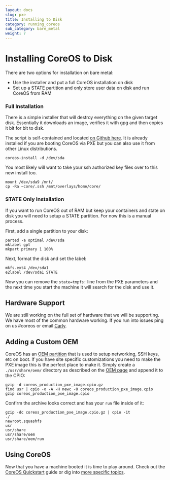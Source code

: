 ```yaml
---
layout: docs
slug: pxe
title: Installing to Disk
category: running_coreos
sub_category: bare_metal
weight: 7
---
```


# Installing CoreOS to Disk

There are two options for installation on bare metal:

- Use the installer and put a full CoreOS installation on disk
- Set up a STATE partition and only store user data on disk and run CoreOS from RAM

### Full Installation

There is a simple installer that will destroy everything on the given target disk.
Essentially it downloads an image, verifies it with gpg and then copies it bit for bit to disk.

The script is self-contained and located [on Github here](https://raw.github.com/coreos/init/master/bin/coreos-install "coreos-install").
It is already installed if you are booting CoreOS via PXE but you can also use it from other Linux distributions.

```
coreos-install -d /dev/sda
```

You most likely will want to take your ssh authorized key files over to this new install too.

```
mount /dev/sda9 /mnt/
cp -Ra ~core/.ssh /mnt/overlays/home/core/
```

### STATE Only Installation

If you want to run CoreOS out of RAM but keep your containers and state on disk you will need to setup a STATE partition.
For now this is a manual process.

First, add a single partition to your disk:

```
parted -a optimal /dev/sda
mklabel gpt
mkpart primary 1 100%
```

Next, format the disk and set the label:

```
mkfs.ext4 /dev/sda1
e2label /dev/sda1 STATE
```

Now you can remove the `state=tmpfs:` line from the PXE parameters and the next time you start the machine it will search for the disk and use it.

## Hardware Support

We are still working on the full set of hardware that we will be supporting.
We have most of the common hardware working.
If you run into issues ping on us #coreos or email [Carly][carly-email].

[carly-email]: mailto:carly.stoughton+pxehardware@coreos.com

## Adding a Custom OEM

CoreOS has an [OEM partition][oem] that is used to setup networking, SSH keys, etc on boot.
If you have site specific customizations you need to make the PXE image this is the perfect place to make it.
Simply create a `./usr/share/oem/` directory as described on the [OEM page][oem] and append it to the CPIO:

```
gzip -d coreos_production_pxe_image.cpio.gz
find usr | cpio -o -A -H newc -O coreos_production_pxe_image.cpio
gzip coreos_production_pxe_image.cpio
```

Confirm the archive looks correct and has your `run` file inside of it:

```
gzip -dc coreos_production_pxe_image.cpio.gz | cpio -it
./
newroot.squashfs
usr
usr/share
usr/share/oem
usr/share/oem/run
```

[oem]: {{site.url}}/docs/oem/

## Using CoreOS

Now that you have a machine booted it is time to play around.
Check out the [CoreOS Quickstart]({{site.url}}/docs/quickstart) guide or dig into [more specific topics]({{site.url}}/docs).

